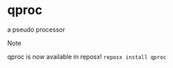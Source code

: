 # qproc
a pseudo processor

> [!NOTE]  
> qproc is now available in reposx! ```reposx install qproc```
